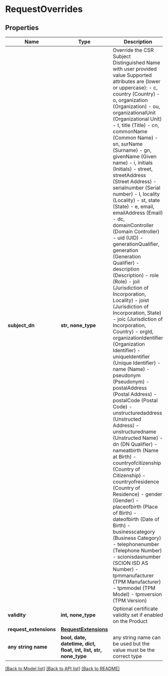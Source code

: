 # RequestOverrides


## Properties
Name | Type | Description | Notes
------------ | ------------- | ------------- | -------------
**subject_dn** | **str, none_type** | Override the CSR Subject Distinguished Name with user provided value Supported attributes are (lower or uppercase):   - c, country (Country)   - o, organization (Organization)   - ou, organizationalUnit (Organizational Unit)   - t, title (Title)    - cn, commonName (Common Name)   - sn, surName (Surname)   - gn, givenName (Given name)   - i, initials (Initials)   - street, streetAddress (Street Address)   - serialnumber (Serial number)   - l, locality (Locality)   - st, state (State)   - e, email, emailAddress (Email)   - dc, domainController (Domain Controller)   - uid (UID)   - generationQualifier, generation (Generation Qualifier)   - description (Description)   - role (Role)   - joil (Jurisdiction of Incorporation, Locality)   - joist (Jurisdiction of Incorporation, State)   - joic (Jurisdiction of Incorporation, Country)   - orgId, organizationIdentifier (Organization Identifier)   - uniqueIdentifier (Unique Identifier)   - name (Name)   - pseudonym (Pseudonym)   - postalAddress (Postal Address)   - postalCode (Postal Code)   - unstructuredaddress (Unstructed Address)   - unstructuredname (Unstructed Name)   - dn (DN Qualifier)   - nameatbirth (Name at Birth)   - countryofcitizenship (Country of Citizenship)   - countryofresidence (Country of Residence)   - gender (Gender)   - placeofbirth (Place of Birth)   - dateofbirth (Date of Birth)   - businesscategory (Business Category)   - telephonenumber (Telephone Number)   - scionisdasnumber (SCION ISD AS Number)   - tpmmanufacturer (TPM Manufacturer)   - tpmmodel (TPM Model)   - tpmversion (TPM Version)  | [optional] 
**validity** | **int, none_type** | Optional certificate validity set if enabled on the Product  | [optional] 
**request_extensions** | [**RequestExtensions**](RequestExtensions.md) |  | [optional] 
**any string name** | **bool, date, datetime, dict, float, int, list, str, none_type** | any string name can be used but the value must be the correct type | [optional]

[[Back to Model list]](../README.md#documentation-for-models) [[Back to API list]](../README.md#documentation-for-api-endpoints) [[Back to README]](../README.md)


